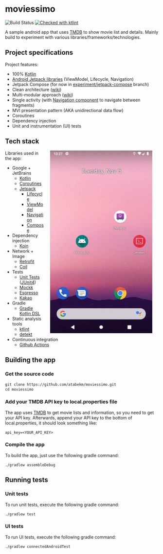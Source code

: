 # moviessimo
![Build Status](https://github.com/atabekm/moviessimo/actions/workflows/build-test-workflow.yml/badge.svg)
[![Checked with ktlint](https://img.shields.io/badge/code%20style-%E2%9D%A4-FF4081.svg)](https://ktlint.github.io/)

A sample android app that uses [TMDB](https://www.themoviedb.org) to show movie list and details. 
Mainly build to experiment with various libraries/frameworks/technologies.

## Project specifications

Project features:

* 100% [Kotlin](https://kotlinlang.org/)
* [Android Jetpack libraries](https://developer.android.com/jetpack) (ViewModel, Lifecycle, Navigation)
* Jetpack Compose (for now in [experiment/jetpack-compose](https://github.com/atabekm/moviessimo/tree/experiment/jetpack-compose) branch)
* Clean architecture ([wiki](https://github.com/atabekm/moviessimo/wiki/Clean-architecture-diagrams))
* Multi-modular approach ([wiki](https://github.com/atabekm/moviessimo/wiki/Gradle-dependencies))
* Single activity (with [Navigation component](https://developer.android.com/guide/navigation/navigation-getting-started) to navigate between fragments)
* MVI presentation pattern (AKA unidirectional data flow)
* Coroutines
* Dependency injection
* Unit and instrumentation (UI) tests

## Tech stack

<img src="screencast.gif" width="336" align="right" hspace="20">

Libraries used in the app:

* Google + JetBrains
    * [Kotlin](https://kotlinlang.org/)
    * [Coroutines](https://kotlinlang.org/docs/reference/coroutines-overview.html)
    * [Jetpack](https://developer.android.com/jetpack)
        * [Lifecycle](https://developer.android.com/topic/libraries/architecture/lifecycle)
        * [ViewModel](https://developer.android.com/topic/libraries/architecture/viewmodel)
        * [Navigation](https://developer.android.com/topic/libraries/architecture/navigation/)
        * [Compose](https://developer.android.com/jetpack/compose)
* Dependency injection
    * [Koin](https://insert-koin.io/)
* Network + Image
    * [Retrofit](https://square.github.io/retrofit/)
    * [Coil](https://github.com/coil-kt/coil)
* Tests
    * [Unit Tests](https://en.wikipedia.org/wiki/Unit_testing) ([JUnit4](https://junit.org/junit4/))
    * [Mockk](https://mockk.io/)
    * [Espresso](https://developer.android.com/training/testing/espresso/)
    * [Kakao](https://github.com/agoda-com/Kakao)
* Gradle
    * [Gradle Kotlin DSL](https://docs.gradle.org/current/userguide/kotlin_dsl.html)
* Static analysis tools
    * [ktlint](https://ktlint.github.io/)
    * [detekt](https://arturbosch.github.io/detekt/)
* Continuous integration
    * [Github Actions](https://github.com/features/actions)

## Building the app

### Get the source code

```
git clone https://github.com/atabekm/moviessimo.git
cd moviessimo
```

### Add your TMDB API key to local.properties file

The app uses [TMDB](https://www.themoviedb.org) to get movie lists and information, so you need to get your API key. Afterwards, append your 
API key to the bottom of local.properties, it should look something like:
```
api_key=<YOUR_API_KEY>
```

### Compile the app
To build the app, just use the following gradle command:

```
./gradlew assembleDebug
```

## Running tests

### Unit tests

To run unit tests, execute the following gradle command:

```
./gradlew test
```

### UI tests

To run UI tests, execute the following gradle command:

```
./gradlew connectedAndroidTest
```